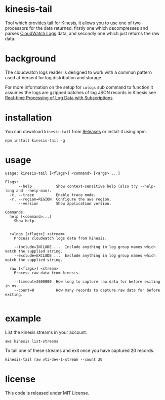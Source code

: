 # kinesis-tail

Tool which provides tail for [Kinesis](https://aws.amazon.com/kinesis/streams/), it allows you to use one of two processors for the data returned, firstly one which decompresses and parses [CloudWatch Logs](http://docs.aws.amazon.com/AmazonCloudWatch/latest/logs/WhatIsCloudWatchLogs.html) data, and secondly one which just returns the raw data.

# background

The cloudwatch logs reader is designed to work with a common pattern used at Versent for log distribution and storage.

For more information on the setup for `cwlogs` sub command to function it assumes the logs are gzipped batches of log JSON records in Kinesis see [Real-time Processing of Log Data with Subscriptions](http://docs.aws.amazon.com/AmazonCloudWatch/latest/logs/CreateDestination.html)

# installation

You can download `kinesis-tail` from [Releases](https://github.com/Versent/kinesis-tail/releases) or install it using npm.

```
npm install kinesis-tail -g
```

# usage

```
usage: kinesis-tail [<flags>] <command> [<args> ...]

Flags:
      --help           Show context-sensitive help (also try --help-long and --help-man).
  -t, --trace          Enable trace mode.
  -r, --region=REGION  Configure the aws region.
      --version        Show application version.

Commands:
  help [<command>...]
    Show help.


  cwlogs [<flags>] <stream>
    Process cloudwatch logs data from kinesis.

    --include=INCLUDE ...  Include anything in log group names which match the supplied string.
    --exclude=EXCLUDE ...  Exclude anything in log group names which match the supplied string.

  raw [<flags>] <stream>
    Process raw data from kinesis.

    --timeout=3600000  How long to capture raw data for before exiting in ms.
    --count=0          How many records to capture raw data for before exiting.


```

# example

List the kinesis streams in your account.

```
aws kinesis list-streams
```

To tail one of these streams and exit once you have captured 20 records.

```
kinesis-tail raw vti-dev-1-stream --count 20
```

# license

This code is released under MIT License.

